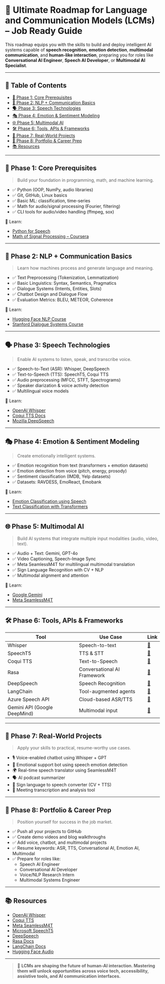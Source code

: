 # 📢 Ultimate Roadmap for Language and Communication Models (LCMs) – Job Ready Guide

This roadmap equips you with the skills to build and deploy intelligent AI systems capable of **speech recognition**, **emotion detection**, **multimodal communication**, and **human-like interaction**, preparing you for roles like **Conversational AI Engineer**, **Speech AI Developer**, or **Multimodal AI Specialist**.

---

## 🧩 Table of Contents

- [📌 Phase 1: Core Prerequisites](#-phase-1-core-prerequisites)
- [🧠 Phase 2: NLP + Communication Basics](#-phase-2-nlp--communication-basics)
- [🗣️ Phase 3: Speech Technologies](#-phase-3-speech-technologies)
- [🎭 Phase 4: Emotion & Sentiment Modeling](#-phase-4-emotion--sentiment-modeling)
- [🌐 Phase 5: Multimodal AI](#-phase-5-multimodal-ai)
- [🛠️ Phase 6: Tools, APIs & Frameworks](#-phase-6-tools-apis--frameworks)
- [🚀 Phase 7: Real-World Projects](#-phase-7-real-world-projects)
- [💼 Phase 8: Portfolio & Career Prep](#-phase-8-portfolio--career-prep)
- [📚 Resources](#-resources)

---

## 📌 Phase 1: Core Prerequisites

> Build your foundation in programming, math, and machine learning.

- ✅ Python (OOP, NumPy, audio libraries)
- ✅ Git, GitHub, Linux basics
- ✅ Basic ML: classification, time-series
- ✅ Math for audio/signal processing (Fourier, filtering)
- ✅ CLI tools for audio/video handling (ffmpeg, sox)

📘 Learn:
- [Python for Speech](https://realpython.com/working-with-audio/)
- [Math of Signal Processing – Coursera](https://www.coursera.org/learn/audio-signal-processing)

---

## 🧠 Phase 2: NLP + Communication Basics

> Learn how machines process and generate language and meaning.

- ✅ Text Preprocessing (Tokenization, Lemmatization)
- ✅ Basic Linguistics: Syntax, Semantics, Pragmatics
- ✅ Dialogue Systems (Intents, Entities, Slots)
- ✅ Chatbot Design and Dialogue Flow
- ✅ Evaluation Metrics: BLEU, METEOR, Coherence

📘 Learn:
- [Hugging Face NLP Course](https://huggingface.co/learn/nlp-course/)
- [Stanford Dialogue Systems Course](https://web.stanford.edu/class/cs124/)

---

## 🗣️ Phase 3: Speech Technologies

> Enable AI systems to listen, speak, and transcribe voice.

- ✅ Speech-to-Text (ASR): Whisper, DeepSpeech
- ✅ Text-to-Speech (TTS): SpeechT5, Coqui TTS
- ✅ Audio preprocessing (MFCC, STFT, Spectrograms)
- ✅ Speaker diarization & voice activity detection
- ✅ Multilingual voice models

📘 Learn:
- [OpenAI Whisper](https://openai.com/research/whisper)
- [Coqui TTS Docs](https://tts.readthedocs.io/)
- [Mozilla DeepSpeech](https://github.com/mozilla/DeepSpeech)

---

## 🎭 Phase 4: Emotion & Sentiment Modeling

> Create emotionally intelligent systems.

- ✅ Emotion recognition from text (transformers + emotion datasets)
- ✅ Emotion detection from voice (pitch, energy, prosody)
- ✅ Sentiment classification (IMDB, Yelp datasets)
- ✅ Datasets: RAVDESS, EmoReact, Emobank

📘 Learn:
- [Emotion Classification using Speech](https://arxiv.org/abs/2202.03580)
- [Text Classification with Transformers](https://huggingface.co/transformers/tasks/sequence_classification.html)

---

## 🌐 Phase 5: Multimodal AI

> Build AI systems that integrate multiple input modalities (audio, video, text).

- ✅ Audio + Text: Gemini, GPT-4o
- ✅ Video Captioning, Speech-Image Sync
- ✅ Meta SeamlessM4T for multilingual multimodal translation
- ✅ Sign Language Recognition with CV + NLP
- ✅ Multimodal alignment and attention

📘 Learn:
- [Google Gemini](https://deepmind.google/technologies/gemini/)
- [Meta SeamlessM4T](https://ai.meta.com/blog/seamlessm4t/)

---

## 🛠️ Phase 6: Tools, APIs & Frameworks

| Tool | Use Case | Link |
|------|----------|------|
| Whisper | Speech-to-text | [🔗](https://openai.com/research/whisper) |
| SpeechT5 | TTS & STT | [🔗](https://huggingface.co/microsoft/speecht5_tts) |
| Coqui TTS | Text-to-Speech | [🔗](https://github.com/coqui-ai/TTS) |
| Rasa | Conversational AI Framework | [🔗](https://rasa.com/) |
| DeepSpeech | Speech Recognition | [🔗](https://github.com/mozilla/DeepSpeech) |
| LangChain | Tool-augmented agents | [🔗](https://docs.langchain.com/) |
| Azure Speech API | Cloud-based ASR/TTS | [🔗](https://azure.microsoft.com/en-us/products/cognitive-services/speech-services) |
| Gemini API (Google DeepMind) | Multimodal input | [🔗](https://deepmind.google/technologies/gemini/) |

---

## 🚀 Phase 7: Real-World Projects

> Apply your skills to practical, resume-worthy use cases.

- 🎙️ Voice-enabled chatbot using Whisper + GPT
- 🧠 Emotional support bot using speech emotion detection
- 🌍 Real-time speech translator using SeamlessM4T
- 🗣️ AI podcast summarizer
- 👀 Sign language to speech converter (CV + TTS)
- 🧾 Meeting transcription and analysis tool

---

## 💼 Phase 8: Portfolio & Career Prep

> Position yourself for success in the job market.

- ✅ Push all your projects to GitHub
- ✅ Create demo videos and blog walkthroughs
- ✅ Add voice, chatbot, and multimodal projects
- ✅ Resume keywords: ASR, TTS, Conversational AI, Emotion AI, Multimodal
- ✅ Prepare for roles like:
  - Speech AI Engineer
  - Conversational AI Developer
  - Voice/NLP Research Intern
  - Multimodal Systems Engineer

---

## 📚 Resources

- [OpenAI Whisper](https://openai.com/research/whisper)
- [Coqui TTS](https://github.com/coqui-ai/TTS)
- [Meta SeamlessM4T](https://ai.meta.com/blog/seamlessm4t/)
- [Microsoft SpeechT5](https://huggingface.co/microsoft/speecht5_tts)
- [DeepSpeech](https://github.com/mozilla/DeepSpeech)
- [Rasa Docs](https://rasa.com/docs/)
- [LangChain Docs](https://docs.langchain.com/)
- [Hugging Face Audio](https://huggingface.co/tasks/automatic-speech-recognition)

---

> 🎯 **LCMs are shaping the future of human-AI interaction. Mastering them will unlock opportunities across voice tech, accessibility, assistive tools, and AI communication interfaces.**
